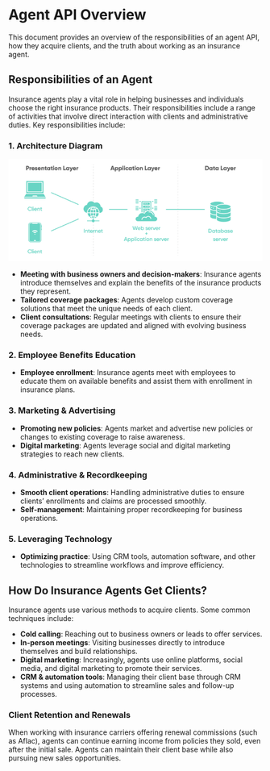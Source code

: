 # Agent API Overview

This document provides an overview of the responsibilities of an agent API, how they acquire clients, and the truth about working as an insurance agent.

## Responsibilities of an Agent

Insurance agents play a vital role in helping businesses and individuals choose the right insurance products. Their responsibilities include a range of activities that involve direct interaction with clients and administrative duties. Key responsibilities include:

### 1. **Architecture Diagram**
   ![Architectural Diagram](./images/application-architecture.png)

   - **Meeting with business owners and decision-makers**: Insurance agents introduce themselves and explain the benefits of the insurance products they represent.
   - **Tailored coverage packages**: Agents develop custom coverage solutions that meet the unique needs of each client.
   - **Client consultations**: Regular meetings with clients to ensure their coverage packages are updated and aligned with evolving business needs.

### 2. **Employee Benefits Education**
   - **Employee enrollment**: Insurance agents meet with employees to educate them on available benefits and assist them with enrollment in insurance plans.

### 3. **Marketing & Advertising**
   - **Promoting new policies**: Agents market and advertise new policies or changes to existing coverage to raise awareness.
   - **Digital marketing**: Agents leverage social and digital marketing strategies to reach new clients.

### 4. **Administrative & Recordkeeping**
   - **Smooth client operations**: Handling administrative duties to ensure clients’ enrollments and claims are processed smoothly.
   - **Self-management**: Maintaining proper recordkeeping for business operations.

### 5. **Leveraging Technology**
   - **Optimizing practice**: Using CRM tools, automation software, and other technologies to streamline workflows and improve efficiency.

## How Do Insurance Agents Get Clients?

Insurance agents use various methods to acquire clients. Some common techniques include:

- **Cold calling**: Reaching out to business owners or leads to offer services.
- **In-person meetings**: Visiting businesses directly to introduce themselves and build relationships.
- **Digital marketing**: Increasingly, agents use online platforms, social media, and digital marketing to promote their services.
- **CRM & automation tools**: Managing their client base through CRM systems and using automation to streamline sales and follow-up processes.

### Client Retention and Renewals
When working with insurance carriers offering renewal commissions (such as Aflac), agents can continue earning income from policies they sold, even after the initial sale. Agents can maintain their client base while also pursuing new sales opportunities.



